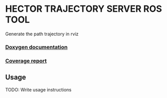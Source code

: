 # HECTOR TRAJECTORY SERVER ROS TOOL

Generate the path trajectory in rviz

### [Doxygen documentation](http://kognitive_automobile_labor.pages.mrt.uni-karlsruhe.de/hector_trajectory_server_ros_tool/doxygen/index.html)
### [Coverage report](http://kognitive_automobile_labor.pages.mrt.uni-karlsruhe.de/hector_trajectory_server_ros_tool/coverage/index.html)

## Usage

TODO: Write usage instructions
